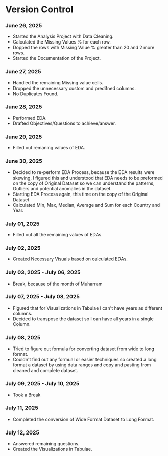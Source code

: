 # Version Control

### June 26, 2025
- Started the Analysis Project with Data Cleaning.
- Calculated the Missing Values % for each row.
- Dopped the rows with Missing Value % greater than 20 and 2 more rows.
- Started the Documentation of the Project.


### June 27, 2025
- Handled the remaining Missing value cells.
- Dropped the unnecessary custom and predifned columns.
- No Duplicates Found.


### June 28, 2025
- Performed EDA.
- Drafted Objectives/Questions to achieve/answer.
  
### June 29, 2025
- Filled out remaning values of EDA.

### June 30, 2025
- Decided to re-perform EDA Process, because the EDA results were skewing, I figured this and understood that EDA needs to be preformed on the copy of Original Dataset so we can understand the patterns, Outliers and potential anomalies in the dataset.
- Starting EDA Process again, this time on the copy of the Original Dataset.
- Calculated Min, Max, Median, Average and Sum for each Country and Year.

### July 01, 2025
- Filled out all the remaining values of EDAs.

### July 02, 2025
- Created Necessary Visuals based on calculated EDAs.

### July 03, 2025 - July 06, 2025
- Break, because of the month of Muharram

### July 07, 2025 - July 08, 2025
- Figured that for Visualizations in Tabulae I can't have years as different columns.
- Decided to transpose the dataset so I can have all years in a single Column.

### July 08, 2025
- Tried to figure out formula for converting dataset from wide to long format.
- Couldn't find out any formual or easier techniques so created a long format a dataset by using data ranges and copy and pasting from cleaned and complete dataset.

### July 09, 2025 - July 10, 2025
- Took a Break

### July 11, 2025
- Completed the conversion of Wide Format Dataset to Long Format.

### July 12, 2025
- Answered remaining questions.
- Created the Visualizations in Tabulae.
